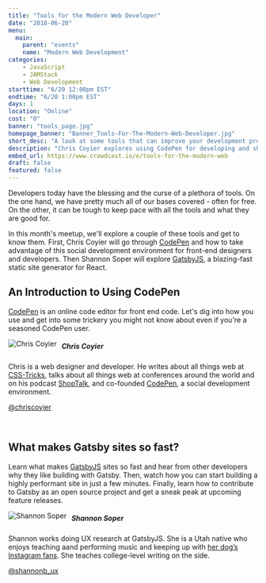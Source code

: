 ```yaml
---
title: "Tools for the Modern Web Developer"
date: "2018-06-20"
menu:
  main:
    parent: "events"
    name: "Modern Web Development"
categories:
    - JavaScript
    - JAMStack
    - Web Development
starttime: "6/20 12:00pm EST"
endtime: "6/20 1:00pm EST"
days: 1
location: "Online"
cost: "0"
banner: "tools_page.jpg"
homepage_banner: "Banner_Tools-For-The-Modern-Web-Developer.jpg"
short_desc: "A look at some tools that can improve your development process."
description: "Chris Coyier explores using CodePen for developing and sharing code. Shannon Soper looks at building super fast sites using React, GraphQL and Gatsby."
embed_url: https://www.crowdcast.io/e/tools-for-the-modern-web
draft: false
featured: false
---
```


Developers today have the blessing and the curse of a plethora of tools. On the one hand, we have pretty much all of our bases covered - often for free. On the other, it can be tough to keep pace with all the tools and what they are good for.

In this month's meetup, we'll explore a couple of these tools and get to know them. First, Chris Coyier will go through [CodePen](https://codepen.io/) and how to take advantage of this social development environment for front-end designers and developers. Then Shannon Soper will explore [GatsbyJS](https://www.gatsbyjs.org/), a blazing-fast static site generator for React.

## An Introduction to Using CodePen

[CodePen](https://codepen.io/) is an online code editor for front end code. Let's dig into how you use and get into some trickery you might not know about even if you're a seasoned CodePen user.

<img src="/img/speakers/chriscoyier.jpg" style="float:left;margin-right: 10px;" alt="Chris Coyier">

##### Chris Coyier

Chris is a web designer and developer. He writes about all things web at [CSS-Tricks](https://css-tricks.com), talks about all things web at conferences around the world and on his podcast [ShopTalk](https://shoptalkshow.com), and co-founded [CodePen](https://codepen.io), a social development environment.

<i class="fa fa-twitter" aria-hidden="true"></i> [@chriscoyier](https://twitter.com/chriscoyier)

<br style="clear:both;">

## What makes Gatsby sites so fast?

Learn what makes [GatsbyJS](https://www.gatsbyjs.org/) sites so fast and hear from other developers why they like building with Gatsby. Then, watch how you can start building a highly performant site in just a few minutes. Finally, learn how to contribute to Gatsby as an open source project and get a sneak peak at upcoming feature releases.

<img src="/img/speakers/shannonsoper.jpg" style="float:left;margin-right: 10px;" alt="Shannon Soper">

##### Shannon Soper

Shannon works doing UX research at GatsbyJS. She is a Utah native who enjoys teaching aand performing music and keeping up with [her dog’s Instagram fans](https://www.instagram.com/dgtrwatson/). She teaches college-level writing on the side.

<i class="fa fa-twitter" aria-hidden="true"></i> [@shannonb_ux](https://twitter.com/shannonb_ux)